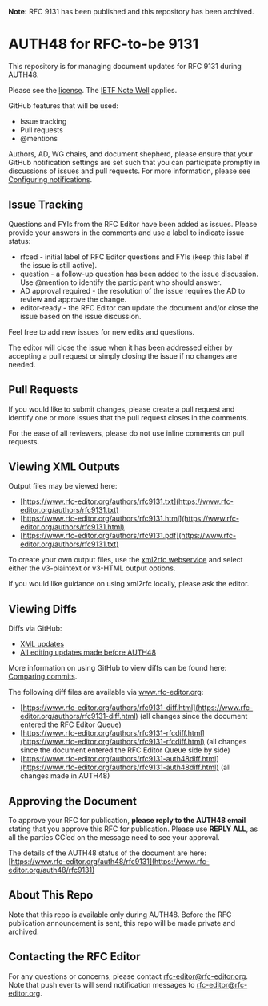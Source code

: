 **Note:** RFC 9131 has been published and this repository has been archived.

# AUTH48 for RFC-to-be 9131
This repository is for managing document updates for RFC 9131 during AUTH48. 

Please see the [license](https://github.com/rfc-editor/rfc9131-AUTH48/blob/main/LICENSE.md). The [IETF Note Well](https://github.com/rfc-editor/rfc9131-AUTH48/blob/main/note-well.md) applies.

GitHub features that will be used:
* Issue tracking
* Pull requests
* @mentions

Authors, AD, WG chairs, and document shepherd, please ensure that your GitHub notification settings are set such that you can participate promptly in discussions of issues and pull requests. For more information, please see [Configuring notifications](https://docs.github.com/en/account-and-profile/managing-subscriptions-and-notifications-on-github/setting-up-notifications/configuring-notifications).

## Issue Tracking
Questions and FYIs from the RFC Editor have been added as issues. Please provide your answers in the comments and use a label to indicate issue status:
* rfced - initial label of RFC Editor questions and FYIs (keep this label if the issue is still active).
* question - a follow-up question has been added to the issue discussion. Use @mention to identify the participant who should answer. 
* AD approval required - the resolution of the issue requires the AD to review and approve the change.
* editor-ready - the RFC Editor can update the document and/or close the issue based on the issue discussion.

Feel free to add new issues for new edits and questions. 

The editor will close the issue when it has been addressed either by accepting a pull request or simply closing the issue if no changes are needed.  

## Pull Requests
If you would like to submit changes, please create a pull request and identify one or more issues that the pull request closes in the comments. 

For the ease of all reviewers, please do not use inline comments on pull requests.
   
## Viewing XML Outputs
Output files may be viewed here:
* [https://www.rfc-editor.org/authors/rfc9131.txt](https://www.rfc-editor.org/authors/rfc9131.txt)
* [https://www.rfc-editor.org/authors/rfc9131.html](https://www.rfc-editor.org/authors/rfc9131.html)
* [https://www.rfc-editor.org/authors/rfc9131.pdf](https://www.rfc-editor.org/authors/rfc9131.txt)
   
To create your own output files, use the [xml2rfc webservice](https://xml2rfc.tools.ietf.org/experimental.html) and select either the v3-plaintext or v3-HTML output options.

If you would like guidance on using xml2rfc locally, please ask the editor. 

## Viewing Diffs
Diffs via GitHub:
* [XML updates](https://github.com/rfc-editor/rfc9131-AUTH48/compare/2714c1c..4db1e9d)
* [All editing updates made before AUTH48](https://github.com/rfc-editor/rfc9131-AUTH48/commit/21fe839e62967db3384ce82f80ce0c544eb0dc34#diff-6b54089daa52d9df55fce90f8bc50c919302eca89f8ffee131799a73851abe58)

More information on using GitHub to view diffs can be found here: [Comparing commits](https://docs.github.com/en/github/committing-changes-to-your-project/viewing-and-comparing-commits/comparing-commits).

The following diff files are available via www.rfc-editor.org:
* [https://www.rfc-editor.org/authors/rfc9131-diff.html](https://www.rfc-editor.org/authors/rfc9131-diff.html) (all changes since the document entered the RFC Editor Queue)
* [https://www.rfc-editor.org/authors/rfc9131-rfcdiff.html](https://www.rfc-editor.org/authors/rfc9131-rfcdiff.html) (all changes since the document entered the RFC Editor Queue side by side)
* [https://www.rfc-editor.org/authors/rfc9131-auth48diff.html](https://www.rfc-editor.org/authors/rfc9131-auth48diff.html) (all changes made in AUTH48)

## Approving the Document
To approve your RFC for publication, **please reply to the AUTH48 email** stating that you approve this RFC for publication.  Please use **REPLY ALL**, as all the parties CC’ed on the message need to see your approval.

The details of the AUTH48 status of the document are here: [https://www.rfc-editor.org/auth48/rfc9131](https://www.rfc-editor.org/auth48/rfc9131)

## About This Repo
Note that this repo is available only during AUTH48. Before the RFC publication announcement is sent, this repo will be made private and archived. 

## Contacting the RFC Editor
For any questions or concerns, please contact rfc-editor@rfc-editor.org. 
Note that push events will send notification messages to rfc-editor@rfc-editor.org. 
